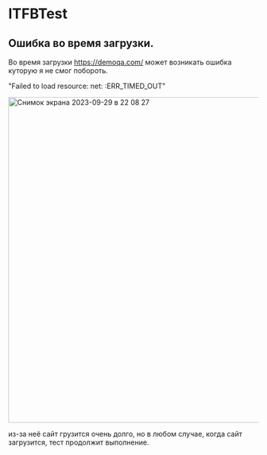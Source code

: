 # ITFBTest
## Ошибка во время загрузки.
Во время загрузки https://demoqa.com/  может возникать ошибка куторую я не смог побороть.

"Failed to load resource: net: :ERR_TIMED_OUT"

<img width="656" alt="Снимок экрана 2023-09-29 в 22 08 27" src="https://github.com/ageevSa27/ITFBTest/assets/83358530/2246e259-5897-40b6-9eb0-55b93d8bb3cc">


из-за неё сайт грузится очень долго, но в любом случае, когда сайт загрузится, тест продолжит выполнение.
